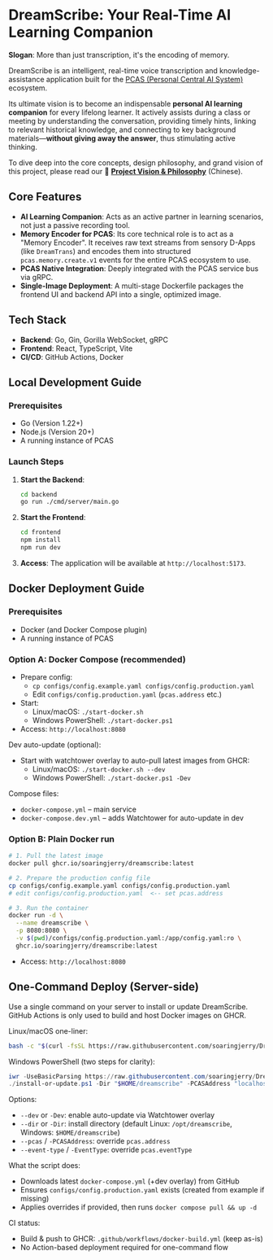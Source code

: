 # DreamScribe: Your Real-Time AI Learning Companion

**Slogan**: More than just transcription, it's the encoding of memory.

DreamScribe is an intelligent, real-time voice transcription and knowledge-assistance application built for the [PCAS (Personal Central AI System)](https://example.com/pcas-whitepaper) ecosystem.

Its ultimate vision is to become an indispensable **personal AI learning companion** for every lifelong learner. It actively assists during a class or meeting by understanding the conversation, providing timely hints, linking to relevant historical knowledge, and connecting to key background materials—**without giving away the answer**, thus stimulating active thinking.

To dive deep into the core concepts, design philosophy, and grand vision of this project, please read our 📄 **[Project Vision & Philosophy](docs/VISION.md)** (Chinese).

## Core Features

- **AI Learning Companion**: Acts as an active partner in learning scenarios, not just a passive recording tool.
- **Memory Encoder for PCAS**: Its core technical role is to act as a "Memory Encoder". It receives raw text streams from sensory D-Apps (like `DreamTrans`) and encodes them into structured `pcas.memory.create.v1` events for the entire PCAS ecosystem to use.
- **PCAS Native Integration**: Deeply integrated with the PCAS service bus via gRPC.
- **Single-Image Deployment**: A multi-stage Dockerfile packages the frontend UI and backend API into a single, optimized image.

## Tech Stack

- **Backend**: Go, Gin, Gorilla WebSocket, gRPC
- **Frontend**: React, TypeScript, Vite
- **CI/CD**: GitHub Actions, Docker

## Local Development Guide

### Prerequisites
- Go (Version 1.22+)
- Node.js (Version 20+)
- A running instance of PCAS

### Launch Steps
1.  **Start the Backend**:
    ```bash
    cd backend
    go run ./cmd/server/main.go
    ```
2.  **Start the Frontend**:
    ```bash
    cd frontend
    npm install
    npm run dev
    ```
3.  **Access**: The application will be available at `http://localhost:5173`.

## Docker Deployment Guide

### Prerequisites
- Docker (and Docker Compose plugin)
- A running instance of PCAS

### Option A: Docker Compose (recommended)
- Prepare config:
  - `cp configs/config.example.yaml configs/config.production.yaml`
  - Edit `configs/config.production.yaml` (`pcas.address` etc.)
- Start:
  - Linux/macOS: `./start-docker.sh`
  - Windows PowerShell: `./start-docker.ps1`
- Access: `http://localhost:8080`

Dev auto-update (optional):
- Start with watchtower overlay to auto-pull latest images from GHCR:
  - Linux/macOS: `./start-docker.sh --dev`
  - Windows PowerShell: `./start-docker.ps1 -Dev`

Compose files:
- `docker-compose.yml` – main service
- `docker-compose.dev.yml` – adds Watchtower for auto-update in dev

### Option B: Plain Docker run
```bash
# 1. Pull the latest image
docker pull ghcr.io/soaringjerry/dreamscribe:latest

# 2. Prepare the production config file
cp configs/config.example.yaml configs/config.production.yaml
# edit configs/config.production.yaml  <-- set pcas.address

# 3. Run the container
docker run -d \
  --name dreamscribe \
  -p 8080:8080 \
  -v $(pwd)/configs/config.production.yaml:/app/config.yaml:ro \
  ghcr.io/soaringjerry/dreamscribe:latest
```
- Access: `http://localhost:8080`

## One-Command Deploy (Server-side)

Use a single command on your server to install or update DreamScribe. GitHub Actions is only used to build and host Docker images on GHCR.

Linux/macOS one-liner:
```bash
bash -c "$(curl -fsSL https://raw.githubusercontent.com/soaringjerry/DreamScribe/main/DreamScribe/scripts/install-or-update.sh)" -- --dir /opt/dreamscribe --pcas localhost:50051
```

Windows PowerShell (two steps for clarity):
```powershell
iwr -UseBasicParsing https://raw.githubusercontent.com/soaringjerry/DreamScribe/main/DreamScribe/scripts/install-or-update.ps1 -OutFile install-or-update.ps1
./install-or-update.ps1 -Dir "$HOME/dreamscribe" -PCASAddress "localhost:50051"
```

Options:
- `--dev` or `-Dev`: enable auto-update via Watchtower overlay
- `--dir` or `-Dir`: install directory (default Linux: `/opt/dreamscribe`, Windows: `$HOME/dreamscribe`)
- `--pcas` / `-PCASAddress`: override `pcas.address`
- `--event-type` / `-EventType`: override `pcas.eventType`

What the script does:
- Downloads latest `docker-compose.yml` (+dev overlay) from GitHub
- Ensures `configs/config.production.yaml` exists (created from example if missing)
- Applies overrides if provided, then runs `docker compose pull && up -d`

CI status:
- Build & push to GHCR: `.github/workflows/docker-build.yml` (keep as-is)
- No Action-based deployment required for one-command flow
